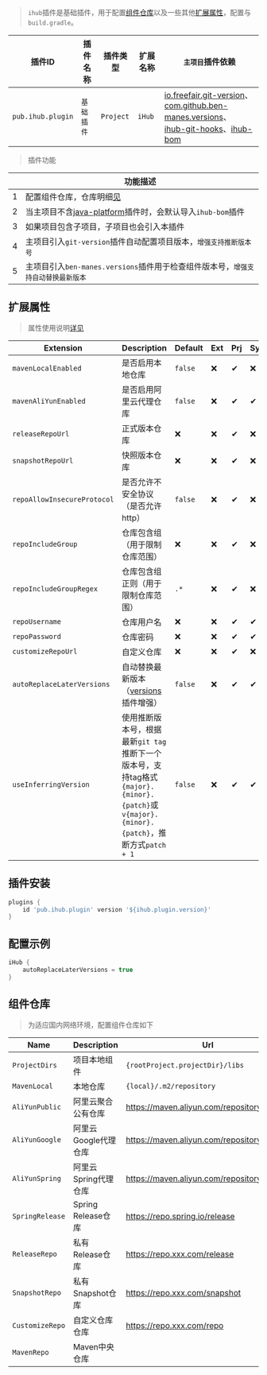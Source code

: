 > `ihub`插件是基础插件，用于配置[组件仓库](/iHub?id=组件仓库)以及一些其他[扩展属性](/iHub?id=扩展属性)，配置与`build.gradle`。

| 插件ID | 插件名称 | 插件类型 | 扩展名称 | `主项目`插件依赖                                                                                                                                                                                                                                    |
|-------|---------|--------|---------|----------------------------------------------------------------------------------------------------------------------------------------------------------------------------------------------------------------------------------------------|
| `pub.ihub.plugin` | `基础插件` | `Project` | `iHub` | [io.freefair.git-version](https://plugins.gradle.org/plugin/io.freefair.git-version)、[com.github.ben-manes.versions](https://plugins.gradle.org/plugin/com.github.ben-manes.versions)、<br>[ihub-git-hooks](iHubGitHooks)、[ihub-bom](iHubBom) |

> 插件功能

| | 功能描述 |
|--|--|
| 1 | 配置组件仓库，仓库明细[见](/iHub?id=组件仓库) |
| 2 | 当主项目不含[java-platform](https://docs.gradle.org/current/userguide/java_platform_plugin.html)插件时，会默认导入`ihub-bom`插件 |
| 3 | 如果项目包含子项目，子项目也会引入本插件 |
| 4 | 主项目引入`git-version`插件自动配置项目版本，`增强支持推断版本号` |
| 5 | 主项目引入`ben-manes.versions`插件用于检查组件版本号，`增强支持自动替换最新版本` |

## 扩展属性

> 属性使用说明[详见](/explanation?id=属性配置说明)

| Extension | Description | Default | Ext | Prj | Sys | Env |
| --------- | ----------- | ------- | --- | ------- | ------ | --- |
| `mavenLocalEnabled` | 是否启用本地仓库 | `false` | ❌ | ✔ | ❌ | ❌ |
| `mavenAliYunEnabled` | 是否启用阿里云代理仓库 | `false` | ❌ | ✔ | ✔ | ✔ |
| `releaseRepoUrl` | 正式版本仓库 | ❌ | ❌ | ✔ | ❌ | ❌ |
| `snapshotRepoUrl` | 快照版本仓库 | ❌ | ❌ | ✔ | ❌ | ❌ |
| `repoAllowInsecureProtocol` | 是否允许不安全协议（是否允许http） | `false` | ❌ | ✔ | ❌ | ❌ |
| `repoIncludeGroup` | 仓库包含组（用于限制仓库范围） | ❌ | ❌ | ✔ | ❌ | ❌ |
| `repoIncludeGroupRegex` | 仓库包含组正则（用于限制仓库范围） | `.*` | ❌ | ✔ | ❌ | ❌ |
| `repoUsername` | 仓库用户名 | ❌ | ❌ | ✔ | ✔ | ✔ |
| `repoPassword` | 仓库密码 | ❌ | ❌ | ✔ | ✔ | ✔ |
| `customizeRepoUrl` | 自定义仓库 | ❌ | ❌ | ✔ | ❌ | ❌ |
| `autoReplaceLaterVersions` | 自动替换最新版本（[versions](https://plugins.gradle.org/plugin/com.github.ben-manes.versions)插件增强） | `false` | ❌ | ✔ | ✔ | ❌ |
| `useInferringVersion` | 使用推断版本号，根据最新`git tag`推断下一个版本号，支持tag格式`{major}.{minor}.{patch}`或`v{major}.{minor}.{patch}`，推断方式`patch + 1` | `false` | ❌ | ✔ | ✔ | ✔ |

## 插件安装

```groovy
plugins {
    id 'pub.ihub.plugin' version '${ihub.plugin.version}'
}
```

## 配置示例

```groovy
iHub {
    autoReplaceLaterVersions = true
}
```

## 组件仓库

> 为适应国内网络环境，配置组件仓库如下

| Name | Description | Url | artifactUrls |
| ---- | ----------- | --- | ------------ |
| `ProjectDirs` | 项目本地组件 | `{rootProject.projectDir}/libs` |
| `MavenLocal` | 本地仓库 | `{local}/.m2/repository` |
| `AliYunPublic` | 阿里云聚合公有仓库 | https://maven.aliyun.com/repository/public | https://repo1.maven.org/maven2 |
| `AliYunGoogle` | 阿里云Google代理仓库 | https://maven.aliyun.com/repository/google | https://maven.google.com |
| `AliYunSpring` | 阿里云Spring代理仓库 | https://maven.aliyun.com/repository/spring | https://repo.spring.io/release |
| `SpringRelease` | Spring Release仓库 | https://repo.spring.io/release |
| `ReleaseRepo` | 私有Release仓库 | https://repo.xxx.com/release |
| `SnapshotRepo` | 私有Snapshot仓库 | https://repo.xxx.com/snapshot |
| `CustomizeRepo` | 自定义仓库仓库 | https://repo.xxx.com/repo |
| `MavenRepo` | Maven中央仓库 |  |
